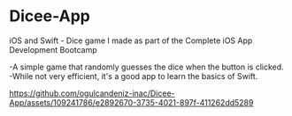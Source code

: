 # Dicee-App

iOS and Swift - Dice game I made as part of the Complete iOS App Development Bootcamp

-A simple game that randomly guesses the dice when the button is clicked.<br>
-While not very efficient, it's a good app to learn the basics of Swift.


https://github.com/ogulcandeniz-inac/Dicee-App/assets/109241786/e2892670-3735-4021-897f-411262dd5289

